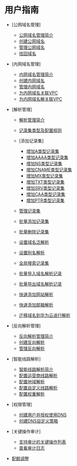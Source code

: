 # 用户指南

-   [公网域名管理]
    -   [公网域名管理简介](公网域名管理简介.md)
    -   [创建公网域名](创建公网域名.md)
    -   [管理公网域名](管理公网域名.md)
    -   [找回域名](找回域名.md)

-   [内网域名管理]
    -   [内网域名管理简介](内网域名管理简介.md)
    -   [创建内网域名](创建内网域名.md)
    -   [管理内网域名](管理内网域名.md)
    -   [为内网域名关联VPC](为内网域名关联VPC.md)
    -   [为内网域名解关联VPC](为内网域名解关联VPC.md)

-   [解析管理]
    -   [解析管理简介](解析管理简介.md)
    -   [记录集类型及配置规则](记录集类型及配置规则.md)
    -   [添加记录集]
        -   [增加A类型记录集](增加A类型记录集.md)
        -   [增加AAAA类型记录集](增加AAAA类型记录集.md)
        -   [增加NS类型记录集](增加NS类型记录集.md)
        -   [增加CNAME类型记录集](增加CNAME类型记录集.md)
        -   [增加MX类型记录集](增加MX类型记录集.md)
        -   [增加TXT类型记录集](增加TXT类型记录集.md)
        -   [增加SRV类型记录集](增加SRV类型记录集.md)
        -   [增加CAA类型记录集](增加CAA类型记录集.md)
        -   [增加PTR类型记录集](增加PTR类型记录集.md)

    -   [管理记录集](管理记录集.md)
    -   [批量添加记录集](批量添加记录集.md)
    -   [批量删除记录集](批量删除记录集.md)
    -   [设置域名泛解析](设置域名泛解析.md)
    -   [设置别名解析](设置别名解析.md)
    -   [全局搜索记录集](全局搜索记录集.md)
    -   [批量导入域名解析记录](批量导入域名解析记录.md)
    -   [批量导出域名解析记录](批量导出域名解析记录.md)
    -   [快速添加网站解析](快速添加网站解析.md)
    -   [快速添加邮箱解析](快速添加邮箱解析.md)
    -   [迁移域名到华为云进行解析](迁移域名到华为云进行解析.md)

-   [反向解析管理]
    -   [反向解析管理简介](反向解析管理简介.md)
    -   [创建反向解析](创建反向解析.md)
    -   [管理反向解析](管理反向解析.md)

-   [智能线路解析]
    -   [智能线路解析简介](智能线路解析简介.md)
    -   [配置运营商线路解析](配置运营商线路解析.md)
    -   [配置地域解析](配置地域解析.md)
    -   [配置自定义线路解析](配置自定义线路解析.md)
    -   [配置权重解析](配置权重解析.md)

-   [权限管理]
    -   [创建用户并授权使用DNS](创建用户并授权使用DNS.md)
    -   [创建DNS自定义策略](创建DNS自定义策略.md)

-   [关键操作审计]
    -   [支持审计的关键操作列表](支持审计的关键操作列表.md)
    -   [查看审计日志](查看审计日志.md)

-   [配额调整](配额调整.md)

